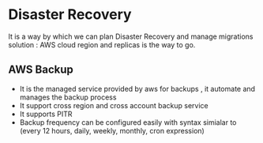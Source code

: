# Disaster Recovery
It is a way by which we can plan Disaster Recovery and manage migrations
solution : AWS cloud region and replicas is the way to go.

## AWS Backup 
- It is the managed service provided by aws for backups , it automate and manages the backup process 
- It support cross region and cross account backup service
- It supports PITR
- Backup frequency can be configured easily with syntax simialar to (every 12 hours, daily, weekly, monthly, cron expression)